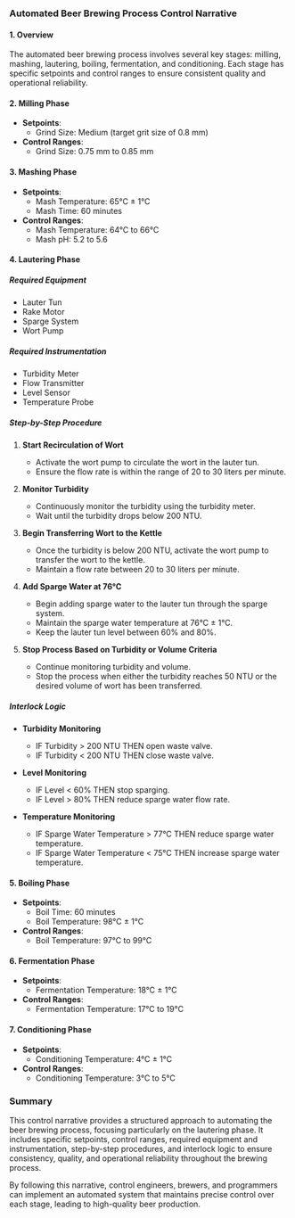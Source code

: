 ### Automated Beer Brewing Process Control Narrative

#### 1. Overview
The automated beer brewing process involves several key stages: milling, mashing, lautering, boiling, fermentation, and conditioning. Each stage has specific setpoints and control ranges to ensure consistent quality and operational reliability.

#### 2. Milling Phase
- **Setpoints**:
  - Grind Size: Medium (target grit size of 0.8 mm)
- **Control Ranges**:
  - Grind Size: 0.75 mm to 0.85 mm

#### 3. Mashing Phase
- **Setpoints**:
  - Mash Temperature: 65°C ± 1°C
  - Mash Time: 60 minutes
- **Control Ranges**:
  - Mash Temperature: 64°C to 66°C
  - Mash pH: 5.2 to 5.6

#### 4. Lautering Phase
##### Required Equipment
- Lauter Tun
- Rake Motor
- Sparge System
- Wort Pump

##### Required Instrumentation
- Turbidity Meter
- Flow Transmitter
- Level Sensor
- Temperature Probe

##### Step-by-Step Procedure
1. **Start Recirculation of Wort**
   - Activate the wort pump to circulate the wort in the lauter tun.
   - Ensure the flow rate is within the range of 20 to 30 liters per minute.

2. **Monitor Turbidity**
   - Continuously monitor the turbidity using the turbidity meter.
   - Wait until the turbidity drops below 200 NTU.

3. **Begin Transferring Wort to the Kettle**
   - Once the turbidity is below 200 NTU, activate the wort pump to transfer the wort to the kettle.
   - Maintain a flow rate between 20 to 30 liters per minute.

4. **Add Sparge Water at 76°C**
   - Begin adding sparge water to the lauter tun through the sparge system.
   - Maintain the sparge water temperature at 76°C ± 1°C.
   - Keep the lauter tun level between 60% and 80%.

5. **Stop Process Based on Turbidity or Volume Criteria**
   - Continue monitoring turbidity and volume.
   - Stop the process when either the turbidity reaches 50 NTU or the desired volume of wort has been transferred.

##### Interlock Logic
- **Turbidity Monitoring**
  - IF Turbidity > 200 NTU THEN open waste valve.
  - IF Turbidity < 200 NTU THEN close waste valve.

- **Level Monitoring**
  - IF Level < 60% THEN stop sparging.
  - IF Level > 80% THEN reduce sparge water flow rate.

- **Temperature Monitoring**
  - IF Sparge Water Temperature > 77°C THEN reduce sparge water temperature.
  - IF Sparge Water Temperature < 75°C THEN increase sparge water temperature.

#### 5. Boiling Phase
- **Setpoints**:
  - Boil Time: 60 minutes
  - Boil Temperature: 98°C ± 1°C
- **Control Ranges**:
  - Boil Temperature: 97°C to 99°C

#### 6. Fermentation Phase
- **Setpoints**:
  - Fermentation Temperature: 18°C ± 1°C
- **Control Ranges**:
  - Fermentation Temperature: 17°C to 19°C

#### 7. Conditioning Phase
- **Setpoints**:
  - Conditioning Temperature: 4°C ± 1°C
- **Control Ranges**:
  - Conditioning Temperature: 3°C to 5°C

### Summary
This control narrative provides a structured approach to automating the beer brewing process, focusing particularly on the lautering phase. It includes specific setpoints, control ranges, required equipment and instrumentation, step-by-step procedures, and interlock logic to ensure consistency, quality, and operational reliability throughout the brewing process.

By following this narrative, control engineers, brewers, and programmers can implement an automated system that maintains precise control over each stage, leading to high-quality beer production.
